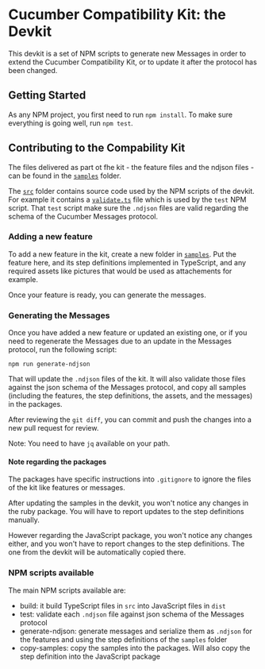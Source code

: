 # Cucumber Compatibility Kit: the Devkit

This devkit is a set of NPM scripts to generate new Messages in order to
extend the Cucumber Compatibility Kit, or to update it after the protocol has
been changed.

## Getting Started

As any NPM project, you first need to run `npm install`. To make sure everything
is going well, run `npm test`.

## Contributing to the Compability Kit

The files delivered as part ot fhe kit - the feature files and the ndjson files -
can be found in the [`samples`](./samples) folder.

The [`src`](.src) folder contains source code used by the NPM scripts of the devkit.
For example it contains a [`validate.ts`](./samples/validate.ts) file which is
used by the `test` NPM script. That `test` script make sure the `.ndjson` files
are valid regarding the schema of the Cucumber Messages protocol.

### Adding a new feature

To add a new feature in the kit, create a new folder in [`samples`](./samples).
Put the feature here, and its step definitions implemented in TypeScript, and
any required assets like pictures that would be used as attachements for example.

Once your feature is ready, you can generate the messages.

### Generating the Messages

Once you have added a new feature or updated an existing one, or if you need
to regenerate the Messages due to an update in the Messages protocol, run the
following script:

    npm run generate-ndjson

That will update the `.ndjson` files of the kit. It will also validate those
files against the json schema of the Messages protocol, and copy all samples
(including the features, the step definitions, the assets, and the messages)
in the packages.

After reviewing the `git diff`, you can commit and push the changes into a new
pull request for review.

Note: You need to have `jq` available on your path.

#### Note regarding the packages

The packages have specific instructions into `.gitignore` to ignore the files
of the kit like features or messages.

After updating the samples in the devkit, you won't notice any changes in the
ruby package. You will have to report updates to the step definitions manually.

However regarding the JavaScript package, you won't notice any changes either,
and you won't have to report changes to the step definitions. The one from the
devkit will be automatically copied there.

### NPM scripts available

The main NPM scripts available are:

- build: it build TypeScript files in `src` into JavaScript files in `dist`
- test: validate each `.ndjson` file against json schema of the Messages protocol
- generate-ndjson: generate messages and serialize them as `.ndjson` for the
  features and using the step definitions of the `samples` folder
- copy-samples: copy the samples into the packages. Will also copy the step
  definition into the JavaScript package
